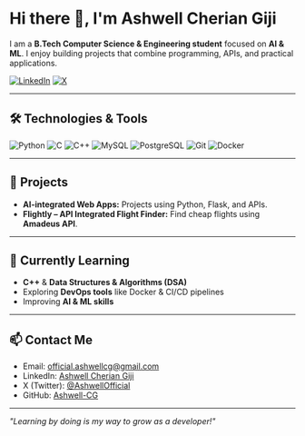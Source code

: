 # Hi there 👋, I'm Ashwell Cherian Giji

I am a **B.Tech Computer Science & Engineering student** focused on **AI & ML**. I enjoy building projects that combine programming, APIs, and practical applications.  

[![LinkedIn](https://img.shields.io/badge/LinkedIn-Ashwell%20Cherian-blue?style=flat&logo=linkedin)](https://www.linkedin.com/in/ashwell-cherian-giji-413bb1312/) [![X](https://img.shields.io/badge/X-AshwellOfficial-14171A?style=flat&logo=twitter&logoColor=white)](https://x.com/AshwellOfficial)

---

## 🛠️ Technologies & Tools

![Python](https://img.shields.io/badge/Python-3776AB?style=for-the-badge&logo=python&logoColor=white) 
![C](https://img.shields.io/badge/C-00599C?style=for-the-badge&logo=c&logoColor=white) 
![C++](https://img.shields.io/badge/C++-00599C?style=for-the-badge&logo=c%2B%2B&logoColor=white)
![MySQL](https://img.shields.io/badge/MySQL-4479A1?style=for-the-badge&logo=mysql&logoColor=white) 
![PostgreSQL](https://img.shields.io/badge/PostgreSQL-336791?style=for-the-badge&logo=postgresql&logoColor=white) 
![Git](https://img.shields.io/badge/Git-F05032?style=for-the-badge&logo=git&logoColor=white) 
![Docker](https://img.shields.io/badge/Docker-2496ED?style=for-the-badge&logo=docker&logoColor=white)

---

## 🚀 Projects
- **AI-integrated Web Apps:** Projects using Python, Flask, and APIs.  
- **Flightly – API Integrated Flight Finder:** Find cheap flights using **Amadeus API**.  

---

## 🌱 Currently Learning
- **C++** & **Data Structures & Algorithms (DSA)**  
- Exploring **DevOps tools** like Docker & CI/CD pipelines  
- Improving **AI & ML skills**  

---

## 📫 Contact Me
- Email: [official.ashwellcg@gmail.com](mailto:official.ashwellcg@gmail.com)  
- LinkedIn: [Ashwell Cherian Giji](https://www.linkedin.com/in/ashwell-cherian-giji-413bb1312/)  
- X (Twitter): [@AshwellOfficial](https://x.com/AshwellOfficial)  
- GitHub: [Ashwell-CG](https://github.com/Ashwell-CG)

---

*"Learning by doing is my way to grow as a developer!"*
